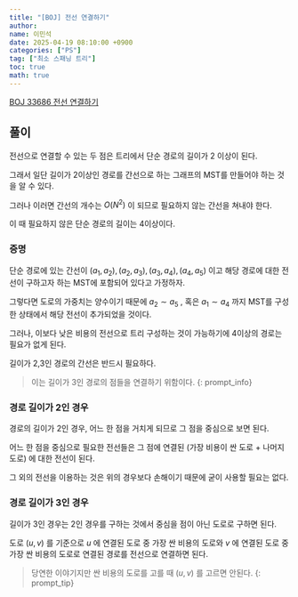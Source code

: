 ```yaml
---
title: "[BOJ] 전선 연결하기"
author:
name: 이민석
date: 2025-04-19 08:10:00 +0900
categories: ["PS"]
tag: ["최소 스패닝 트리"]
toc: true
math: true
---
```


[BOJ 33686 전선 연결하기](https://www.acmicpc.net/problem/33686)

## 풀이

전선으로 연결할 수 있는 두 점은 트리에서 단순 경로의 길이가 2 이상이 된다.

그래서 일단 길이가 2이상인 경로를 간선으로 하는 그래프의 MST를 만들어야 하는 것을 알 수 있다.

그러나 이러면 간선의 개수는 $O(N^2)$ 이 되므로 필요하지 않는 간선을 쳐내야 한다.

이 때 필요하지 않은 단순 경로의 길이는 4이상이다.

### 증명
단순 경로에 있는 간선이 $(a_1, a_2), (a_2,a_3), (a_3,a_4), (a_4,a_5)$ 이고 해당 경로에 대한 전선이 구하고자 하는 MST에 포함되어 있다고 가정하자.

그렇다면 도로의 가중치는 양수이기 때문에 $a_2 \sim a_5$ , 혹은 $a_1 \sim a_4$ 까지 MST를 구성한 상태에서 해당 전선이 추가되었을 것이다.

그러나, 이보다 낮은 비용의 전선으로 트리 구성하는 것이 가능하기에 4이상의 경로는 필요가 없게 된다.

길이가 2,3인 경로의 간선은 반드시 필요하다.

>이는 길이가 3인 경로의 점들을 연결하기 위함이다.
{: prompt_info}


### 경로 길이가 2인 경우

경로의 길이가 2인 경우, 어느 한 점을 거치게 되므로 그 점을 중심으로 보면 된다.

어느 한 점을 중심으로 필요한 전선들은 그 점에 연결된 (가장 비용이 싼 도로 + 나머지 도로) 에 대한 전선이 된다.

그 외의 전선을 이용하는 것은 위의 경우보다 손해이기 때문에 굳이 사용할 필요는 없다.


### 경로 길이가 3인 경우

길이가 3인 경우는 2인 경우를 구하는 것에서 중심을 점이 아닌 도로로 구하면 된다.

도로 $(u,v)$ 를 기준으로 $u$ 에 연결된 도로 중 가장 싼 비용의 도로와 $v$ 에 연결된 도로 중 가장 싼 비용의 도로로 연결된 경로를 전선으로 연결하면 된다.

>당연한 이야기지만 싼 비용의 도로를 고를 때 $(u,v)$ 를 고르면 안된다. 
{: prompt_tip}
